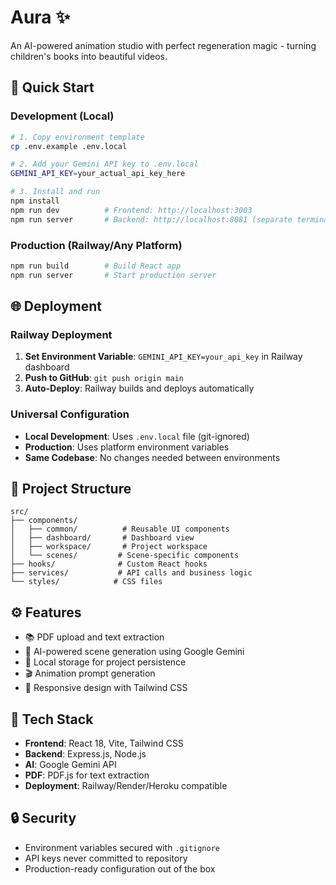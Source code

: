 # Aura ✨

An AI-powered animation studio with perfect regeneration magic - turning children's books into beautiful videos.

## 🚀 Quick Start

### Development (Local)
```bash
# 1. Copy environment template
cp .env.example .env.local

# 2. Add your Gemini API key to .env.local
GEMINI_API_KEY=your_actual_api_key_here

# 3. Install and run
npm install
npm run dev          # Frontend: http://localhost:3003
npm run server       # Backend: http://localhost:8081 (separate terminal)
```

### Production (Railway/Any Platform)
```bash
npm run build        # Build React app
npm run server       # Start production server
```

## 🌐 Deployment

### Railway Deployment
1. **Set Environment Variable**: `GEMINI_API_KEY=your_api_key` in Railway dashboard
2. **Push to GitHub**: `git push origin main`
3. **Auto-Deploy**: Railway builds and deploys automatically

### Universal Configuration
- **Local Development**: Uses `.env.local` file (git-ignored)
- **Production**: Uses platform environment variables
- **Same Codebase**: No changes needed between environments

## 📁 Project Structure

```
src/
├── components/
│   ├── common/          # Reusable UI components
│   ├── dashboard/       # Dashboard view
│   ├── workspace/       # Project workspace
│   └── scenes/         # Scene-specific components
├── hooks/              # Custom React hooks
├── services/           # API calls and business logic
└── styles/            # CSS files
```

## ⚙️ Features

- 📚 PDF upload and text extraction
- 🎨 AI-powered scene generation using Google Gemini
- 💾 Local storage for project persistence
- 🎬 Animation prompt generation
- 📱 Responsive design with Tailwind CSS

## 🔧 Tech Stack

- **Frontend**: React 18, Vite, Tailwind CSS
- **Backend**: Express.js, Node.js
- **AI**: Google Gemini API
- **PDF**: PDF.js for text extraction
- **Deployment**: Railway/Render/Heroku compatible

## 🔒 Security

- Environment variables secured with `.gitignore`
- API keys never committed to repository
- Production-ready configuration out of the box